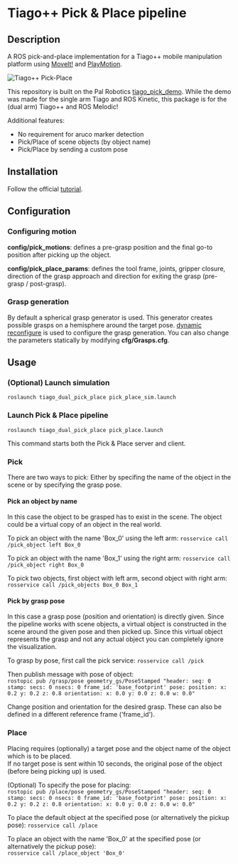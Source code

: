 # Tiago++ Pick & Place pipeline

## Description
A ROS pick-and-place implementation for a Tiago++ mobile manipulation platform using [MoveIt!](http://wiki.ros.org/moveit) and [PlayMotion](http://wiki.ros.org/play_motion_builder).

![Tiago++ Pick-Place](PickPlaceFast.gif)

This repository is built on the Pal Robotics [tiago_pick_demo](https://github.com/pal-robotics/tiago_tutorials/tree/kinetic-devel/tiago_pick_demo). While the demo was made for the single arm Tiago and ROS Kinetic, this package is for the (dual arm) Tiago++ and ROS Melodic!

Additional features:
* No requirement for aruco marker detection
* Pick/Place of scene objects (by object name)
* Pick/Place by sending a custom pose

## Installation
Follow the official [tutorial](http://wiki.ros.org/Robots/TIAGo%2B%2B/Tutorials/Installation/InstallUbuntuAndROS).

## Configuration
### Configuring motion
__config/pick_motions__: defines a pre-grasp position and the final go-to position after picking up the object.

__config/pick_place_params__: defines the tool frame, joints, gripper closure, direction of the grasp approach and direction for exiting the grasp (pre-grasp / post-grasp).

### Grasp generation
By default a spherical grasp generator is used. This generator creates possible grasps on a hemisphere around the target pose. [dynamic reconfigure](http://wiki.ros.org/dynamic_reconfigurehttp://wiki.ros.org/dynamic_reconfigure) is used to configure the grasp generation. You can also change the parameters statically by modifying __cfg/Grasps.cfg__.

## Usage
### (Optional) Launch simulation
`roslaunch tiago_dual_pick_place pick_place_sim.launch`

### Launch Pick & Place pipeline
`roslaunch tiago_dual_pick_place pick_place.launch`

This command starts both the Pick & Place server and client.

### Pick
There are two ways to pick: Either by specifing the name of the object in the scene or by specifying the grasp pose.

#### Pick an object by name
In this case the object to be grasped has to exist in the scene. The object could be a virtual copy of an object in the real world.

To pick an object with the name 'Box_0' using the left arm: `rosservice call /pick_object left Box_0`

To pick an object with the name 'Box_1' using the right arm: `rosservice call /pick_object right Box_0`

To pick two objects, first object with left arm, second object with right arm: `rosservice call /pick_objects Box_0 Box_1`

#### Pick by grasp pose
In this case a grasp pose (position and orientation) is directly given. Since the pipeline works with scene objects, a virtual object is constructed in the scene around the given pose and then picked up. Since this virtual object represents the grasp and not any actual object you can completely ignore the visualization.

To grasp by pose, first call the pick service: `rosservice call /pick`

Then publish message with pose of object:  
`rostopic pub /grasp/pose geometry_gs/PoseStamped "header:
  seq: 0
  stamp:
    secs: 0
    nsecs: 0
  frame_id: 'base_footprint'
pose:
  position:
    x: 0.2
    y: 0.2
    z: 0.8
  orientation:
    x: 0.0
    y: 0.0
    z: 0.0
    w: 0.0"`
    
Change position and orientation for the desired grasp. These can also be defined in a different reference frame ('frame_id').

### Place
Placing requires (optionally) a target pose and the object name of the object which is to be placed.  
If no target pose is sent within 10 seconds, the original pose of the object (before being picking up) is used.

(Optional) To specify the pose for placing:  
`rostopic pub /place/pose geometry_gs/PoseStamped "header:
  seq: 0
  stamp:
    secs: 0
    nsecs: 0
  frame_id: 'base_footprint'
pose:
  position:
    x: 0.2
    y: 0.2
    z: 0.8
  orientation:
    x: 0.0
    y: 0.0
    z: 0.0
    w: 0.0"`

To place the default object at the specified pose (or alternatively the pickup pose):
`rosservice call /place`

To place an object with the name 'Box_0' at the specified pose (or alternatively the pickup pose):  
`rosservice call /place_object 'Box_0'`
